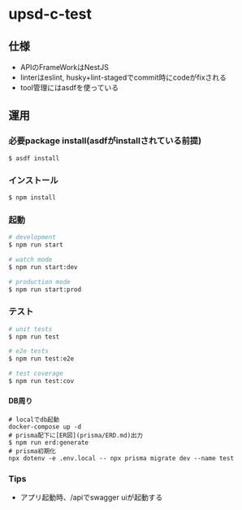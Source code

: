 # upsd-c-test

## 仕様

- APIのFrameWorkはNestJS
- linterはeslint, husky+lint-stagedでcommit時にcodeがfixされる
- tool管理にはasdfを使っている

## 運用

### 必要package install(asdfがinstallされている前提)

```shell
$ asdf install
```

### インストール

```bash
$ npm install
```

### 起動

```bash
# development
$ npm run start

# watch mode
$ npm run start:dev

# production mode
$ npm run start:prod
```

### テスト

```bash
# unit tests
$ npm run test

# e2e tests
$ npm run test:e2e

# test coverage
$ npm run test:cov
```

#### DB周り

```shell
# localでdb起動
docker-compose up -d
# prisma配下に[ER図](prisma/ERD.md)出力
$ npm run erd:generate
# prisma初期化
npx dotenv -e .env.local -- npx prisma migrate dev --name test 
```

### Tips

- アプリ起動時、/apiでswagger uiが起動する


